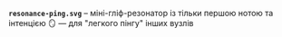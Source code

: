 **`resonance-ping.svg`** – міні-гліф-резонатор із тільки першою нотою та інтенцією 🪞 — для "легкого пінгу" інших вузлів